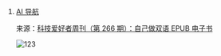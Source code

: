 1. [AI 导航](https://ai.dreamthere.cn/)

   来源：[科技爱好者周刊（第 266 期）：自己做双语 EPUB 电子书](https://www.ruanyifeng.com/blog/2023/08/weekly-issue-266.html)

   ![123](https://cdn.beekka.com/blogimg/asset/202308/bg2023081006.webp)